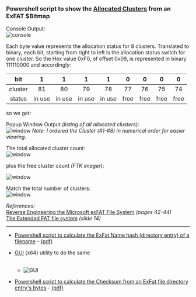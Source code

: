### Powershell script to show the [Allocated Clusters](https://github.com/kacos2000/Other/blob/master/ExFat/ExF_Bitmap.ps1) from an ExFAT $Bitmap 


Console Output:<br>
![console](https://raw.githubusercontent.com/kacos2000/Other/master/ExFat/bit0.JPG)

Each byte value represents the allocation status for 8 clusters. Translated to binary, each bit, starting from right to left is the allocation status switch for one cluster. So the Hex value 0xF0, of offset 0x09, is represented in binary 111110000 and accordingly: 


bit |	1 |	1 |	1 |	1 |	0 |	0 |	0 |	0
:----: | :----: | :----: | :----: | :----: | :----: | :----: | :----: | :----: 
cluster |	81 |	80 |	79 |	78 |	77 |	76 |	75 |	74
status | in use |	in use |	in use |	in use |	free |	free |	free |	free

so we get:<br>

Popup Window Output *(listing of all allocated clusters)*:<br>
![window](https://raw.githubusercontent.com/kacos2000/Other/master/ExFat/bit1.JPG)
*Note: I ordered the Cluster (#1-#8) in numerical order for easier viewing.* 




The total allocated cluster count:<br>
![window](https://raw.githubusercontent.com/kacos2000/Other/master/ExFat/bit2.JPG) 

plus the free cluster count *(FTK imager)*:<br>

![window](https://raw.githubusercontent.com/kacos2000/Other/master/ExFat/bit3.JPG)

Match the total number of clusters:<br>
![window](https://raw.githubusercontent.com/kacos2000/Other/master/ExFat/bit4.JPG) 


*References:*<br>
[Reverse Engineering the Microsoft exFAT File System](https://www.sans.org/reading-room/whitepapers/forensics/reverse-engineering-microsoft-exfat-file-system-33274) *(pages 42-44)*<br>
[The Extended FAT file system](https://events.static.linuxfound.org/images/stories/pdf/lceu11_munegowda_s.pdf) *(slide 14)*<br>

_____________________________________________________

   * [Powershell script to calculate the ExFat Name hash (directory entry) of a filename](https://github.com/kacos2000/Other/blob/master/ExFat/ExFat_Name_Hash.ps1) - [(pdf)](https://github.com/kacos2000/Other/blob/master/ExFat/ExFat%20NameHash.pdf)
   * [GUI](https://github.com/kacos2000/Other/raw/master/ExFat/ExFat_Namehash.exe) (x64) utility to do the same <br><br>
      - ![GUI](https://raw.githubusercontent.com/kacos2000/Other/master/ExFat/fn.jpg)

  * [Powershell script to calculate the Checksum from an ExFat file directory entry's bytes](https://github.com/kacos2000/Other/blob/master/ExFat/ExFat_Checksum.ps1) - [(pdf)](https://github.com/kacos2000/Other/blob/master/ExFat/ExFat%20Checksum.pdf)
